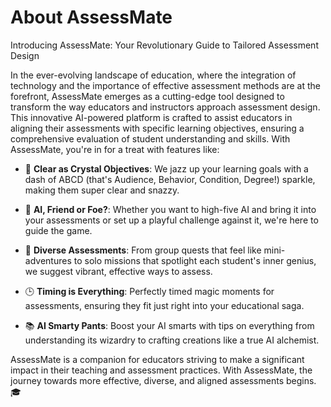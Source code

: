 # About AssessMate

Introducing AssessMate: Your Revolutionary Guide to Tailored Assessment Design

In the ever-evolving landscape of education, where the integration of technology and the importance of effective assessment methods are at the forefront, AssessMate emerges as a cutting-edge tool designed to transform the way educators and instructors approach assessment design. This innovative AI-powered platform is crafted to assist educators in aligning their assessments with specific learning objectives, ensuring a comprehensive evaluation of student understanding and skills. With AssessMate, you're in for a treat with features like:

- 🎯 **Clear as Crystal Objectives**: We jazz up your learning goals with a dash of ABCD (that's Audience, Behavior, Condition, Degree!) sparkle, making them super clear and snazzy.

- 🤖 **AI, Friend or Foe?**: Whether you want to high-five AI and bring it into your assessments or set up a playful challenge against it, we're here to guide the game.

- 🌈 **Diverse Assessments**: From group quests that feel like mini-adventures to solo missions that spotlight each student's inner genius, we suggest vibrant, effective ways to assess.

- 🕒 **Timing is Everything**: Perfectly timed magic moments for assessments, ensuring they fit just right into your educational saga.

- 📚 **AI Smarty Pants**: Boost your AI smarts with tips on everything from understanding its wizardry to crafting creations like a true AI alchemist.

AssessMate is a companion for educators striving to make a significant impact in their teaching and assessment practices. With AssessMate, the journey towards more effective, diverse, and aligned assessments begins. 🎓

